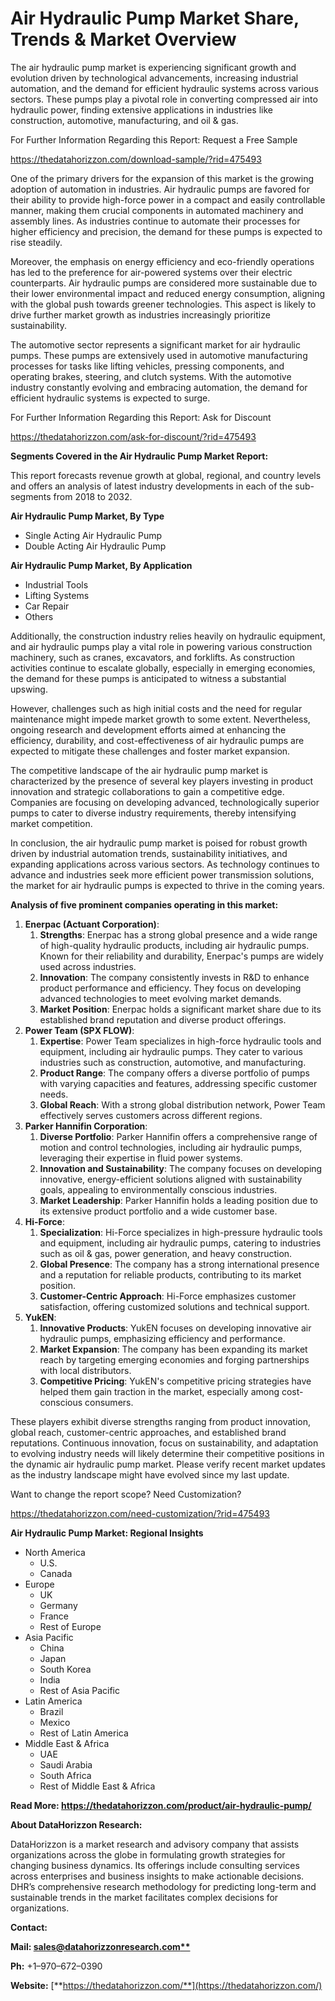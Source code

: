 ﻿#
# **Air Hydraulic Pump Market Share, Trends & Market Overview**
The air hydraulic pump market is experiencing significant growth and evolution driven by technological advancements, increasing industrial automation, and the demand for efficient hydraulic systems across various sectors. These pumps play a pivotal role in converting compressed air into hydraulic power, finding extensive applications in industries like construction, automotive, manufacturing, and oil & gas.

For Further Information Regarding this Report: Request a Free Sample

<https://thedatahorizzon.com/download-sample/?rid=475493>

One of the primary drivers for the expansion of this market is the growing adoption of automation in industries. Air hydraulic pumps are favored for their ability to provide high-force power in a compact and easily controllable manner, making them crucial components in automated machinery and assembly lines. As industries continue to automate their processes for higher efficiency and precision, the demand for these pumps is expected to rise steadily.

Moreover, the emphasis on energy efficiency and eco-friendly operations has led to the preference for air-powered systems over their electric counterparts. Air hydraulic pumps are considered more sustainable due to their lower environmental impact and reduced energy consumption, aligning with the global push towards greener technologies. This aspect is likely to drive further market growth as industries increasingly prioritize sustainability.

The automotive sector represents a significant market for air hydraulic pumps. These pumps are extensively used in automotive manufacturing processes for tasks like lifting vehicles, pressing components, and operating brakes, steering, and clutch systems. With the automotive industry constantly evolving and embracing automation, the demand for efficient hydraulic systems is expected to surge.

For Further Information Regarding this Report: Ask for Discount

<https://thedatahorizzon.com/ask-for-discount/?rid=475493>



**Segments Covered in the Air Hydraulic Pump Market Report:**

This report forecasts revenue growth at global, regional, and country levels and offers an analysis of latest industry developments in each of the sub-segments from 2018 to 2032.

**Air Hydraulic Pump Market, By Type**

- Single Acting Air Hydraulic Pump
- Double Acting Air Hydraulic Pump

**Air Hydraulic Pump Market, By Application**

- Industrial Tools
- Lifting Systems
- Car Repair
- Others

Additionally, the construction industry relies heavily on hydraulic equipment, and air hydraulic pumps play a vital role in powering various construction machinery, such as cranes, excavators, and forklifts. As construction activities continue to escalate globally, especially in emerging economies, the demand for these pumps is anticipated to witness a substantial upswing.

However, challenges such as high initial costs and the need for regular maintenance might impede market growth to some extent. Nevertheless, ongoing research and development efforts aimed at enhancing the efficiency, durability, and cost-effectiveness of air hydraulic pumps are expected to mitigate these challenges and foster market expansion.

The competitive landscape of the air hydraulic pump market is characterized by the presence of several key players investing in product innovation and strategic collaborations to gain a competitive edge. Companies are focusing on developing advanced, technologically superior pumps to cater to diverse industry requirements, thereby intensifying market competition.

In conclusion, the air hydraulic pump market is poised for robust growth driven by industrial automation trends, sustainability initiatives, and expanding applications across various sectors. As technology continues to advance and industries seek more efficient power transmission solutions, the market for air hydraulic pumps is expected to thrive in the coming years.

**Analysis of five prominent companies operating in this market:**

1. **Enerpac (Actuant Corporation)**:
   1. **Strengths**: Enerpac has a strong global presence and a wide range of high-quality hydraulic products, including air hydraulic pumps. Known for their reliability and durability, Enerpac's pumps are widely used across industries.
   1. **Innovation**: The company consistently invests in R&D to enhance product performance and efficiency. They focus on developing advanced technologies to meet evolving market demands.
   1. **Market Position**: Enerpac holds a significant market share due to its established brand reputation and diverse product offerings.
1. **Power Team (SPX FLOW)**:
   1. **Expertise**: Power Team specializes in high-force hydraulic tools and equipment, including air hydraulic pumps. They cater to various industries such as construction, automotive, and manufacturing.
   1. **Product Range**: The company offers a diverse portfolio of pumps with varying capacities and features, addressing specific customer needs.
   1. **Global Reach**: With a strong global distribution network, Power Team effectively serves customers across different regions.
1. **Parker Hannifin Corporation**:
   1. **Diverse Portfolio**: Parker Hannifin offers a comprehensive range of motion and control technologies, including air hydraulic pumps, leveraging their expertise in fluid power systems.
   1. **Innovation and Sustainability**: The company focuses on developing innovative, energy-efficient solutions aligned with sustainability goals, appealing to environmentally conscious industries.
   1. **Market Leadership**: Parker Hannifin holds a leading position due to its extensive product portfolio and a wide customer base.
1. **Hi-Force**:
   1. **Specialization**: Hi-Force specializes in high-pressure hydraulic tools and equipment, including air hydraulic pumps, catering to industries such as oil & gas, power generation, and heavy construction.
   1. **Global Presence**: The company has a strong international presence and a reputation for reliable products, contributing to its market position.
   1. **Customer-Centric Approach**: Hi-Force emphasizes customer satisfaction, offering customized solutions and technical support.
1. **YukEN**:
   1. **Innovative Products**: YukEN focuses on developing innovative air hydraulic pumps, emphasizing efficiency and performance.
   1. **Market Expansion**: The company has been expanding its market reach by targeting emerging economies and forging partnerships with local distributors.
   1. **Competitive Pricing**: YukEN's competitive pricing strategies have helped them gain traction in the market, especially among cost-conscious consumers.

These players exhibit diverse strengths ranging from product innovation, global reach, customer-centric approaches, and established brand reputations. Continuous innovation, focus on sustainability, and adaptation to evolving industry needs will likely determine their competitive positions in the dynamic air hydraulic pump market. Please verify recent market updates as the industry landscape might have evolved since my last update.

Want to change the report scope? Need Customization?

<https://thedatahorizzon.com/need-customization/?rid=475493>



**Air Hydraulic Pump Market: Regional Insights**

- North America
  - U.S.
  - Canada
- Europe
  - UK
  - Germany
  - France
  - Rest of Europe
- Asia Pacific
  - China
  - Japan
  - South Korea
  - India
  - Rest of Asia Pacific
- Latin America
  - Brazil
  - Mexico
  - Rest of Latin America
- Middle East & Africa
  - UAE
  - Saudi Arabia
  - South Africa
  - Rest of Middle East & Africa

**Read More: https://thedatahorizzon.com/product/air-hydraulic-pump/**

**About DataHorizzon Research:**

DataHorizzon is a market research and advisory company that assists organizations across the globe in formulating growth strategies for changing business dynamics. Its offerings include consulting services across enterprises and business insights to make actionable decisions. DHR’s comprehensive research methodology for predicting long-term and sustainable trends in the market facilitates complex decisions for organizations.

**Contact:**

**Mail: [sales@datahorizzonresearch.com**](mailto:sales@datahorizzonresearch.com)**

**Ph:** +1–970–672–0390

**Website:** [**https://thedatahorizzon.com/**](https://thedatahorizzon.com/)


